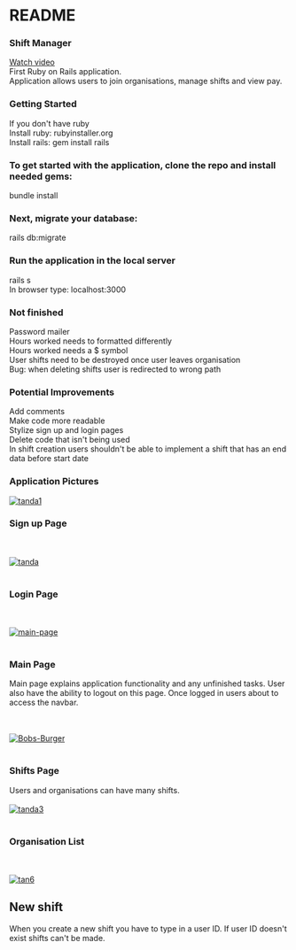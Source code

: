 # README

### Shift Manager
<a href="https://youtu.be/sKajPLzpna0">Watch video</a> <br>
First Ruby on Rails application. <br>
Application allows users to join organisations, manage shifts and view pay.

### Getting Started
If you don't have ruby <br>
Install ruby: rubyinstaller.org <br>
Install rails: gem install rails <br>

### To get started with the application, clone the repo and install needed gems: <br>
bundle install <br>

### Next, migrate your database: <br>
rails db:migrate <br>

### Run the application in the local server <br>
rails s <br>
In browser type: localhost:3000

### Not finished
Password mailer <br>
Hours worked needs to formatted differently <br>
Hours worked needs a $ symbol <br>
User shifts need to be destroyed once user leaves organisation <br>
Bug: when deleting shifts user is redirected to wrong path <br>

### Potential Improvements
Add comments <br>
Make code more readable <br>
Stylize sign up and login pages<br>
Delete code that isn't being used<br>
In shift creation users shouldn't be able to implement a shift that has an end data before start date <br>

### Application Pictures
<a href="https://imgbb.com/"><img src="https://i.ibb.co/1GMSwgC/tanda1.png" alt="tanda1" border="0"></a>
<br>
### Sign up Page
<br>
<br>
<a href="https://imgbb.com/"><img src="https://i.ibb.co/26pn7BH/tanda.png" alt="tanda" border="0"></a>
<br>
<br>

### Login Page

<br>
<br>
<a href="https://ibb.co/59G1SK6"><img src="https://i.ibb.co/BPcfQnt/main-page.png" alt="main-page" border="0"></a>
<br>
<br>

### Main Page
Main page explains application functionality and any unfinished tasks. User also have the ability to logout on this page.
Once logged in users about to access the navbar.

<br>
<br>
<a href="https://ibb.co/f97mtYQ"><img src="https://i.ibb.co/xYQVGS3/Bobs-Burger.png" alt="Bobs-Burger" border="0"></a>
<br>
<br>

### Shifts Page
Users and organisations can have many shifts. 
<br>
<br>
<a href="https://ibb.co/s5FwkZt"><img src="https://i.ibb.co/n3DcZFR/tanda3.png" alt="tanda3" border="0"></a>
<br>
<br>

### Organisation List

<br>
<br>
<a href="https://ibb.co/TtwXW5B"><img src="https://i.ibb.co/GRdwHjv/tan6.png" alt="tan6" border="0"></a>
<br>

## New shift
When you create a new shift you have to type in a user ID. If user ID doesn't exist shifts can't be made.
<br>



